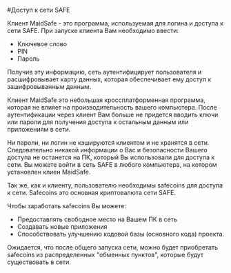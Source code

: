 #Доступ к сети SAFE

Клиент MaidSafe - это программа, используемая для логина и доступа к сети SAFE. При запуске клиента Вам необходимо ввести: 

* Ключевое слово
* PIN
* Пароль

Получив эту информацию, сеть аутентифицирует пользователя и расшифровывает карту данных, которая обеспечивает ему доступ к зашифровыванным данным.

Клиент MaidSafe это небольшая кроссплатформенная программа, которая не влияет на производительность вашего компьютера. После аутентификации через клиент Вам больше не придется вводить ключи или пароли для получения доступа к остальным данным или приложениям в сети.

Ни пароли, ни логин не кэшируются клиентом и не хранятся в сети. Следовательно никакой информации о Вас и безопасности Вашего доступа не останется на ПК, который Вы использовали для доступа к сети. Вы можете войти в сеть SAFE в любого компьютера, на котором установлен клиен MaidSafe.

Так же, как и клиенту, пользователю необходимы safecoins для доступа к сети. Safecoins это основная криптовалюта сети SAFE.

Чтобы заработать safecoins Вы можете:

* Предоставлять свободное место на Вашем ПК в сеть
* Создавать новые приложения
* Способствовать улучшению кодовой базы (основного кода) проекта.

Ожидается, что после общего запуска сети, можно будет приобретать safecoins из распределенных "обменных пунктов", которые будут существовать в сети. 